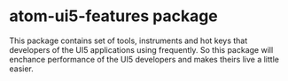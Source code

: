 # atom-ui5-features package

This package contains set of tools, instruments and hot keys that developers of
the UI5 applications using frequently. So this package will enchance performance
of the UI5 developers and makes theirs live a little easier.
